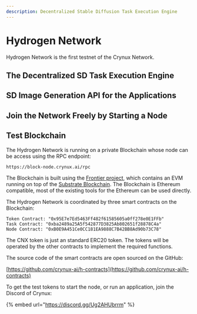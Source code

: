 ```yaml
---
description: Decentralized Stable Diffusion Task Execution Engine
---
```


# Hydrogen Network

Hydrogen Network is the first testnet of the Crynux Network.&#x20;

## The Decentralized SD Task Execution Engine

## SD Image Generation API for the Applications

## Join the Network Freely by Starting a Node

## Test Blockchain

The Hydrogen Network is running on a private Blockchain whose node can be access using the RPC endpoint:

```url
https://block-node.crynux.ai/rpc
```

The Blockchain is built using the [Frontier project](https://paritytech.github.io/frontier/), which contains an EVM running on top of the [Substrate Blockchain](https://substrate.io/). The Blockchain is Ethereum compatible, most of the existing tools for the Ethereum can be used directly.

The Hydrogen Network is coordinated by three smart contracts on the Blockchain:

```
Token Contract: "0x95E7e7Ed5463Ff482f61585605a0ff278e0E1FFb"
Task Contract: "0xba2489a25A5f542877D3825Ab802651f28878C4a"
Node Contract: "0xB0E9A451Ce0CC181EA9888C7B42BB8Ad90b73C78"
```

The CNX token is just an standard ERC20 token. The tokens will be operated by the other contracts to implement the required functions.

The source code of the smart contracts are open sourced on the GitHub:

[https://github.com/crynux-ai/h-contracts](https://github.com/crynux-ai/h-contracts)

To get the test tokens to start the node, or run an application, join the Discord of Crynux:

{% embed url="https://discord.gg/Ug2AHUbrrm" %}
